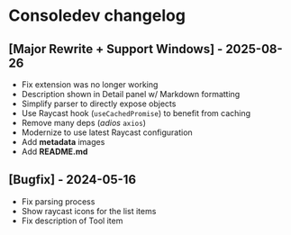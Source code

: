 # Consoledev changelog

## [Major Rewrite + Support Windows] - 2025-08-26
- Fix extension was no longer working
- Description shown in Detail panel w/ Markdown formatting
- Simplify parser to directly expose objects
- Use Raycast hook (`useCachedPromise`) to benefit from caching
- Remove many deps (_adios_ `axios`)
- Modernize to use latest Raycast configuration
- Add **metadata** images
- Add **README.md**

## [Bugfix] - 2024-05-16
- Fix parsing process
- Show raycast icons for the list items
- Fix description of Tool item